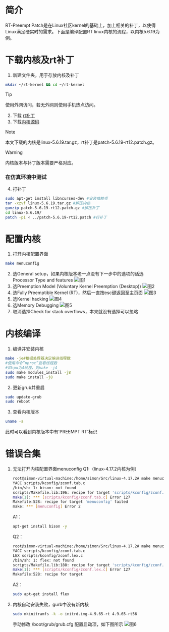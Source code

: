 # 简介
RT-Preempt Patch是在Linux社区kernel的基础上，加上相关的补丁，以使得Linux满足硬实时的需求。下面是编译配置RT linux内核的流程，以内核5.6.19为例。
# 下载内核及rt补丁
1. 新建文件夹，用于存放内核及补丁
```bash
mkdir ~/rt-kernel && cd ~/rt-kernel
```
> [!Tip]
>
>使用外网访问，若无外网则使用手机热点访问。
2. 下载 [rt补丁](https://mirrors.edge.kernel.org/pub/linux/kernel/projects/rt/)
3. 下载[内核源码](https://mirrors.edge.kernel.org/pub/linux/kernel/v5.x/)
> [!Note]
>
>本文下载的内核是linux-5.6.19.tar.gz，rt补丁是patch-5.6.19-rt12.patch.gz。

> [!Warning]
>
>内核版本与补丁版本需要严格对应。


### 在仿真环境中测试
4. 打补丁
```bash
sudo apt-get install libncurses-dev #安装依赖项
tar -xzvf linux-5.6.19.tar.gz #解压内核
gunzip patch-5.6.19-rt12.patch.gz #解压补丁
cd linux-5.6.19/
patch -p1 < ../patch-5.6.19-rt12.patch #打补丁
```
# 配置内核
1. 打开内核配置界面
```bash
make menuconfig
```
2. 选General setup，如果内核版本老一点没有下一步中的选项的话选Processor Type and features
![图1](https://ftp.bmp.ovh/imgs/2020/10/489e6a9ff0a684f1.png)
3. 选Preemption Model (Voluntary Kernel Preemption (Desktop))
![图2](https://ftp.bmp.ovh/imgs/2020/10/1b18aa2359246159.png)
4. 选Fully Preemptible Kernel (RT)，然后一直按esc键返回至主页面
![图3](https://ftp.bmp.ovh/imgs/2020/10/66924a6b92b55753.png)
5. 选Kernel hacking
![图4](https://ftp.bmp.ovh/imgs/2020/10/e1c825922419dbb8.png)
6. 选Memory Debugging
![图5](https://ftp.bmp.ovh/imgs/2020/10/4b59c4383bb00e15.png)
7. 取消选择Check for stack overflows，本来就没有选择可以忽略
# 内核编译
1. 编译并安装内核
```bash
make -je#根据处理器决定编译线程数
#使用命令“nproc”查看线程数
#如cpu为4线程，则make -j4
sudo make modules_install -j8
sudo make install -j8
```
2. 更新grub并重启
```bash
sudo update-grub
sudo reboot
```
3. 查看内核版本
```bash
uname -a
```
此时可以看到内核版本中有'PREEMPT RT'标识
# 错误合集
1. 无法打开内核配置界面menuconfig
    Q1:（linux-4.17.2内核为例）
    ```bash
    root@simon-virtual-machine:/home/simon/Src/linux-4.17.2# make menuconfig
    YACC scripts/kconfig/zconf.tab.c
    /bin/sh: 1: bison: not found
    scripts/Makefile.lib:196: recipe for target 'scripts/kconfig/zconf.tab.c' failed
    make[1]: *** [scripts/kconfig/zconf.tab.c] Error 127
    Makefile:528: recipe for target 'menuconfig' failed
    make: *** [menuconfig] Error 2
    ```
    A1：
    ```bash
    apt-get install bison -y
    ```
    Q2：
    ```bash
    root@simon-virtual-machine:/home/simon/Src/linux-4.17.2# make menuconfig
    YACC scripts/kconfig/zconf.tab.c
    LEX scripts/kconfig/zconf.lex.c
    /bin/sh: 1: flex: not found
    scripts/Makefile.lib:188: recipe for target 'scripts/kconfig/zconf.lex.c' failed
    make[1]: *** [scripts/kconfig/zconf.lex.c] Error 127
    Makefile:528: recipe for target
    ```
    A2：
    ```bash
    sudo apt-get install flex
    ```
2. 内核自动安装失败，gurb中没有新内核
    ```bash
    sudo mkinitramfs -k -o initrd.img-4.9.65-rt 4.9.65-rt56
    ```
    手动修改 /boot/grub/grub.cfg 配置启动项，如下图所示
    ![图6](https://ftp.bmp.ovh/imgs/2020/10/dfe1966801ccbc43.png)
